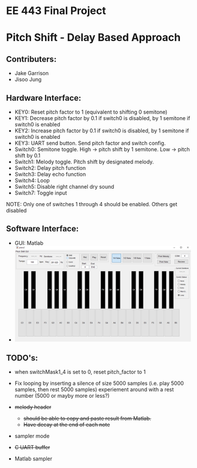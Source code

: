 # EE 443 Final Project

# Pitch Shift - Delay Based Approach

## Contributers:
- Jake Garrison
- Jisoo Jung

## Hardware Interface:
- KEY0: Reset pitch factor to 1 (equivalent to shifting 0 semitone)
- KEY1: Decrease pitch factor by 0.1 if switch0 is disabled, by 1 semitone if switch0 is enabled
- KEY2: Increase pitch factor by 0.1 if switch0 is disabled, by 1 semitone if switch0 is enabled
- KEY3: UART send button. Send pitch factor and switch config.
- Switch0: Semitone toggle. High -> pitch shift by 1 semitone. Low -> pitch shift by 0.1
- Switch1: Melody toggle. Pitch shift by designated melody.
- Switch2: Delay pitch function
- Switch3: Delay echo function
- Switch4: Loop 
- Switch5: Disable right channel dry sound
- Switch7: Toggle input

NOTE: Only one of switches 1 through 4 should be enabled. Others get disabled

## Software Interface: 
- GUI: Matlab 
- ![alt tag](https://github.com/jake-g/audio_fx/blob/master/delay-based/GUI/matlab_GUI.PNG)

## TODO's:
* when switchMask1_4 is set to 0, reset pitch_factor to 1
* Fix looping by inserting a silence of size 5000 samples (i.e. play 5000 samples, then rest 5000 samples) experiement around with a rest number (5000 or mayby more or less?)
* ~~melody header~~
  * ~~should be able to copy and paste result from Matlab.~~
  * ~~Have decay at the end of each note~~

* sampler mode
 * ~~C UART buffer~~
 * Matlab sampler
